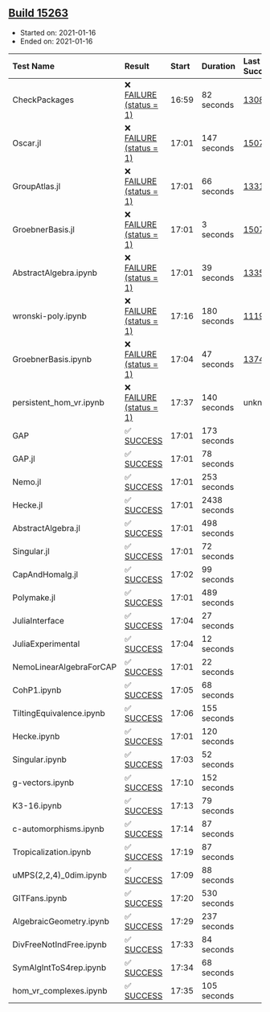 ## [Build 15263](https://oscarci.mathematik.uni-kl.de/job/oscar/15263/)

* Started on: 2021-01-16
* Ended on: 2021-01-16

| Test Name    | Result | Start | Duration | Last Success | First Failure |
|:-------------|:-------|:------|:---------|:-------------|:--------------|
| CheckPackages | ❌ [FAILURE (status = 1)](https://oscarci.mathematik.uni-kl.de/job/oscar/15263/artifact/logs/build-15263/CheckPackages.log) | 16:59 | 82 seconds | [13085](https://oscarci.mathematik.uni-kl.de/job/oscar/13085/) | [13086](https://oscarci.mathematik.uni-kl.de/job/oscar/13086/) |
| Oscar.jl | ❌ [FAILURE (status = 1)](https://oscarci.mathematik.uni-kl.de/job/oscar/15263/artifact/logs/build-15263/Oscar.jl.log) | 17:01 | 147 seconds | [15079](https://oscarci.mathematik.uni-kl.de/job/oscar/15079/) | [15080](https://oscarci.mathematik.uni-kl.de/job/oscar/15080/) |
| GroupAtlas.jl | ❌ [FAILURE (status = 1)](https://oscarci.mathematik.uni-kl.de/job/oscar/15263/artifact/logs/build-15263/GroupAtlas.jl.log) | 17:01 | 66 seconds | [13311](https://oscarci.mathematik.uni-kl.de/job/oscar/13311/) | [13312](https://oscarci.mathematik.uni-kl.de/job/oscar/13312/) |
| GroebnerBasis.jl | ❌ [FAILURE (status = 1)](https://oscarci.mathematik.uni-kl.de/job/oscar/15263/artifact/logs/build-15263/GroebnerBasis.jl.log) | 17:01 | 3 seconds | [15079](https://oscarci.mathematik.uni-kl.de/job/oscar/15079/) | [15080](https://oscarci.mathematik.uni-kl.de/job/oscar/15080/) |
| AbstractAlgebra.ipynb | ❌ [FAILURE (status = 1)](https://oscarci.mathematik.uni-kl.de/job/oscar/15263/artifact/logs/build-15263/AbstractAlgebra.ipynb.log) | 17:01 | 39 seconds | [13355](https://oscarci.mathematik.uni-kl.de/job/oscar/13355/) | [13356](https://oscarci.mathematik.uni-kl.de/job/oscar/13356/) |
| wronski-poly.ipynb | ❌ [FAILURE (status = 1)](https://oscarci.mathematik.uni-kl.de/job/oscar/15263/artifact/logs/build-15263/wronski-poly.ipynb.log) | 17:16 | 180 seconds | [11192](https://oscarci.mathematik.uni-kl.de/job/oscar/11192/) | [11193](https://oscarci.mathematik.uni-kl.de/job/oscar/11193/) |
| GroebnerBasis.ipynb | ❌ [FAILURE (status = 1)](https://oscarci.mathematik.uni-kl.de/job/oscar/15263/artifact/logs/build-15263/GroebnerBasis.ipynb.log) | 17:04 | 47 seconds | [13748](https://oscarci.mathematik.uni-kl.de/job/oscar/13748/) | [13749](https://oscarci.mathematik.uni-kl.de/job/oscar/13749/) |
| persistent_hom_vr.ipynb | ❌ [FAILURE (status = 1)](https://oscarci.mathematik.uni-kl.de/job/oscar/15263/artifact/logs/build-15263/persistent_hom_vr.ipynb.log) | 17:37 | 140 seconds | unknown | unknown |
| GAP | ✅ [SUCCESS](https://oscarci.mathematik.uni-kl.de/job/oscar/15263/artifact/logs/build-15263/GAP.log) | 17:01 | 173 seconds |  |  |
| GAP.jl | ✅ [SUCCESS](https://oscarci.mathematik.uni-kl.de/job/oscar/15263/artifact/logs/build-15263/GAP.jl.log) | 17:01 | 78 seconds |  |  |
| Nemo.jl | ✅ [SUCCESS](https://oscarci.mathematik.uni-kl.de/job/oscar/15263/artifact/logs/build-15263/Nemo.jl.log) | 17:01 | 253 seconds |  |  |
| Hecke.jl | ✅ [SUCCESS](https://oscarci.mathematik.uni-kl.de/job/oscar/15263/artifact/logs/build-15263/Hecke.jl.log) | 17:01 | 2438 seconds |  |  |
| AbstractAlgebra.jl | ✅ [SUCCESS](https://oscarci.mathematik.uni-kl.de/job/oscar/15263/artifact/logs/build-15263/AbstractAlgebra.jl.log) | 17:01 | 498 seconds |  |  |
| Singular.jl | ✅ [SUCCESS](https://oscarci.mathematik.uni-kl.de/job/oscar/15263/artifact/logs/build-15263/Singular.jl.log) | 17:01 | 72 seconds |  |  |
| CapAndHomalg.jl | ✅ [SUCCESS](https://oscarci.mathematik.uni-kl.de/job/oscar/15263/artifact/logs/build-15263/CapAndHomalg.jl.log) | 17:02 | 99 seconds |  |  |
| Polymake.jl | ✅ [SUCCESS](https://oscarci.mathematik.uni-kl.de/job/oscar/15263/artifact/logs/build-15263/Polymake.jl.log) | 17:01 | 489 seconds |  |  |
| JuliaInterface | ✅ [SUCCESS](https://oscarci.mathematik.uni-kl.de/job/oscar/15263/artifact/logs/build-15263/JuliaInterface.log) | 17:04 | 27 seconds |  |  |
| JuliaExperimental | ✅ [SUCCESS](https://oscarci.mathematik.uni-kl.de/job/oscar/15263/artifact/logs/build-15263/JuliaExperimental.log) | 17:04 | 12 seconds |  |  |
| NemoLinearAlgebraForCAP | ✅ [SUCCESS](https://oscarci.mathematik.uni-kl.de/job/oscar/15263/artifact/logs/build-15263/NemoLinearAlgebraForCAP.log) | 17:01 | 22 seconds |  |  |
| CohP1.ipynb | ✅ [SUCCESS](https://oscarci.mathematik.uni-kl.de/job/oscar/15263/artifact/logs/build-15263/CohP1.ipynb.log) | 17:05 | 68 seconds |  |  |
| TiltingEquivalence.ipynb | ✅ [SUCCESS](https://oscarci.mathematik.uni-kl.de/job/oscar/15263/artifact/logs/build-15263/TiltingEquivalence.ipynb.log) | 17:06 | 155 seconds |  |  |
| Hecke.ipynb | ✅ [SUCCESS](https://oscarci.mathematik.uni-kl.de/job/oscar/15263/artifact/logs/build-15263/Hecke.ipynb.log) | 17:01 | 120 seconds |  |  |
| Singular.ipynb | ✅ [SUCCESS](https://oscarci.mathematik.uni-kl.de/job/oscar/15263/artifact/logs/build-15263/Singular.ipynb.log) | 17:03 | 52 seconds |  |  |
| g-vectors.ipynb | ✅ [SUCCESS](https://oscarci.mathematik.uni-kl.de/job/oscar/15263/artifact/logs/build-15263/g-vectors.ipynb.log) | 17:10 | 152 seconds |  |  |
| K3-16.ipynb | ✅ [SUCCESS](https://oscarci.mathematik.uni-kl.de/job/oscar/15263/artifact/logs/build-15263/K3-16.ipynb.log) | 17:13 | 79 seconds |  |  |
| c-automorphisms.ipynb | ✅ [SUCCESS](https://oscarci.mathematik.uni-kl.de/job/oscar/15263/artifact/logs/build-15263/c-automorphisms.ipynb.log) | 17:14 | 87 seconds |  |  |
| Tropicalization.ipynb | ✅ [SUCCESS](https://oscarci.mathematik.uni-kl.de/job/oscar/15263/artifact/logs/build-15263/Tropicalization.ipynb.log) | 17:19 | 87 seconds |  |  |
| uMPS(2,2,4)_0dim.ipynb | ✅ [SUCCESS](https://oscarci.mathematik.uni-kl.de/job/oscar/15263/artifact/logs/build-15263/uMPS-2-2-4-_0dim.ipynb.log) | 17:09 | 88 seconds |  |  |
| GITFans.ipynb | ✅ [SUCCESS](https://oscarci.mathematik.uni-kl.de/job/oscar/15263/artifact/logs/build-15263/GITFans.ipynb.log) | 17:20 | 530 seconds |  |  |
| AlgebraicGeometry.ipynb | ✅ [SUCCESS](https://oscarci.mathematik.uni-kl.de/job/oscar/15263/artifact/logs/build-15263/AlgebraicGeometry.ipynb.log) | 17:29 | 237 seconds |  |  |
| DivFreeNotIndFree.ipynb | ✅ [SUCCESS](https://oscarci.mathematik.uni-kl.de/job/oscar/15263/artifact/logs/build-15263/DivFreeNotIndFree.ipynb.log) | 17:33 | 84 seconds |  |  |
| SymAlgIntToS4rep.ipynb | ✅ [SUCCESS](https://oscarci.mathematik.uni-kl.de/job/oscar/15263/artifact/logs/build-15263/SymAlgIntToS4rep.ipynb.log) | 17:34 | 68 seconds |  |  |
| hom_vr_complexes.ipynb | ✅ [SUCCESS](https://oscarci.mathematik.uni-kl.de/job/oscar/15263/artifact/logs/build-15263/hom_vr_complexes.ipynb.log) | 17:35 | 105 seconds |  |  |
